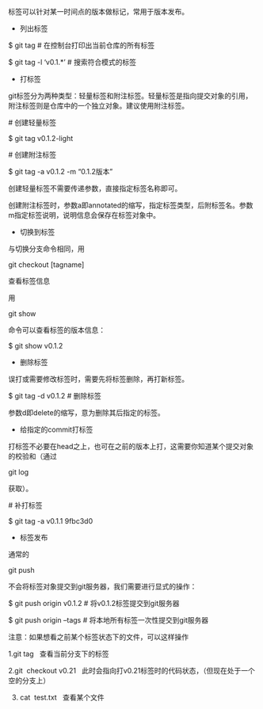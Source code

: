 标签可以针对某一时间点的版本做标记，常用于版本发布。

* 列出标签

$ git tag \# 在控制台打印出当前仓库的所有标签

$ git tag -l ‘v0.1.\*’ \# 搜索符合模式的标签

* 打标签

git标签分为两种类型：轻量标签和附注标签。轻量标签是指向提交对象的引用，附注标签则是仓库中的一个独立对象。建议使用附注标签。

\# 创建轻量标签

$ git tag v0.1.2-light

\# 创建附注标签

$ git tag -a v0.1.2 -m “0.1.2版本”

创建轻量标签不需要传递参数，直接指定标签名称即可。

创建附注标签时，参数a即annotated的缩写，指定标签类型，后附标签名。参数m指定标签说明，说明信息会保存在标签对象中。

* 切换到标签

与切换分支命令相同，用

git checkout \[tagname\]

查看标签信息

用

git show

命令可以查看标签的版本信息：

$ git show v0.1.2

* 删除标签

误打或需要修改标签时，需要先将标签删除，再打新标签。

$ git tag -d v0.1.2 \# 删除标签

参数d即delete的缩写，意为删除其后指定的标签。

* 给指定的commit打标签

打标签不必要在head之上，也可在之前的版本上打，这需要你知道某个提交对象的校验和（通过

git log

获取）。

\# 补打标签

$ git tag -a v0.1.1 9fbc3d0

* 标签发布

通常的

git push

不会将标签对象提交到git服务器，我们需要进行显式的操作：

$ git push origin v0.1.2 \# 将v0.1.2标签提交到git服务器

$ git push origin –tags \# 将本地所有标签一次性提交到git服务器

注意：如果想看之前某个标签状态下的文件，可以这样操作

1.git tag   查看当前分支下的标签

2.git  checkout v0.21   此时会指向打v0.21标签时的代码状态，（但现在处于一个空的分支上）

3. cat  test.txt   查看某个文件

